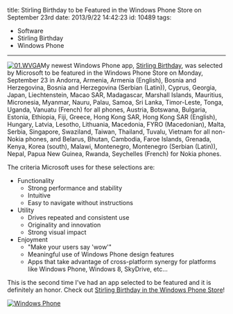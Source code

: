 title: Stirling Birthday to be Featured in the Windows Phone Store on September 23rd
date: 2013/9/22 14:42:23
id: 10489
tags:
- Software
- Stirling Birthday
- Windows Phone
---
[![01.WVGA](http://www.s-church.net/journal_images/Windows-Live-Writer/Stirling-Birthday-to-be-Featured-in-the-_786B/01.WVGA_thumb.png "01.WVGA")](http://www.s-church.net/journal_images/Windows-Live-Writer/Stirling-Birthday-to-be-Featured-in-the-_786B/01.WVGA_2.png)My newest Windows Phone app, [Stirling Birthday](http://www.s-church.net/StirlingBirthday/WindowsPhone), was selected by Microsoft to be featured in the Windows Phone Store on Monday, September 23 in Andorra, Armenia, Armenia (English), Bosnia and Herzegovina, Bosnia and Herzegovina (Serbian (Latin)), Cyprus, Georgia, Japan, Liechtenstein, Macao SAR, Madagascar, Marshall Islands, Mauritius, Micronesia, Myanmar, Nauru, Palau, Samoa, Sri Lanka, Timor-Leste, Tonga, Uganda, Vanuatu (French) for all phones, Austria, Botswana, Bulgaria, Estonia, Ethiopia, Fiji, Greece, Hong Kong SAR, Hong Kong SAR (English), Hungary, Latvia, Lesotho, Lithuania, Macedonia, FYRO (Macedonian), Malta, Serbia, Singapore, Swaziland, Taiwan, Thailand, Tuvalu, Vietnam for all non-Nokia phones, and Belarus, Bhutan, Cambodia, Faroe Islands, Grenada, Kenya, Korea (south), Malawi, Montenegro, Montenegro (Serbian (Latin)), Nepal, Papua New Guinea, Rwanda, Seychelles (French) for Nokia phones.

The criteria Microsoft uses for these selections are:

*   Functionality
    *   Strong performance and stability
    *   Intuitive
    *   Easy to navigate without instructions
*   Utility
    *   Drives repeated and consistent use
    *   Originality and innovation
    *   Strong visual impact
*   Enjoyment
    *   "Make your users say 'wow'"
    *   Meaningful use of Windows Phone design features
    *   Apps that take advantage of cross-platform synergy for platforms like Windows Phone, Windows 8, SkyDrive, etc...

This is the second time I’ve had an app selected to be featured and it is definitely an honor. Check out [Stirling Birthday in the Windows Phone Store](http://www.windowsphone.com/en-us/store/app/stirling-birthday/b3f595ea-10ba-4b1c-8833-3b299078010d)!

[![Windows Phone](http://www.s-church.net/Content/Images/WindowsPhone_208x67_blu.png "Stirling Birthday in the Windows Phone Store")](http://www.windowsphone.com/s?appid=b3f595ea-10ba-4b1c-8833-3b299078010d)